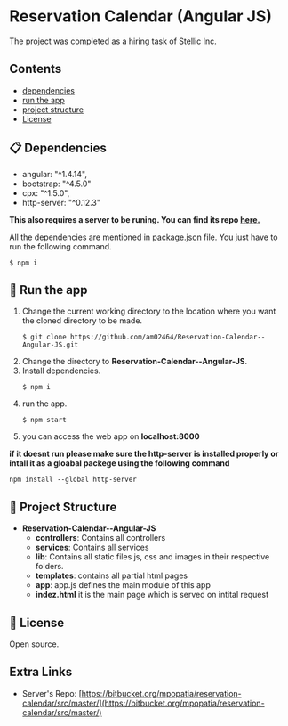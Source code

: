 # Reservation Calendar (Angular JS)
 
The project was completed as a hiring task of Stellic Inc.

## Contents

- [dependencies](#-dependencies)
- [run the app](#-run-the-app)
- [project structure](#-project-structure)
- [License](#-license)


## 📋 Dependencies
- angular: "^1.4.14",
- bootstrap: "^4.5.0"
- cpx: "^1.5.0",
- http-server: "^0.12.3"

**This also requires a server to be runing. You can find its repo [here.](https://bitbucket.org/mpopatia/reservation-calendar/src/master/)**


All the dependencies are mentioned in [package.json]() file. You just have to run the following command.
```
$ npm i
```

## 🎉 Run the app 
1. Change the current working directory to the location where you want the cloned directory to be made.
	```
	$ git clone https://github.com/am02464/Reservation-Calendar--Angular-JS.git
	```
2. Change the directory to **Reservation-Calendar--Angular-JS**.
3. Install dependencies.
	```
	$ npm i
	```
4. run the app.
	```
	$ npm start
	```
5. you can access the web app on **localhost:8000**

**if it doesnt run please make sure the http-server is installed properly or intall it as a gloabal packege using the following command**

```npm install --global http-server```

## 📖 Project Structure
- **Reservation-Calendar--Angular-JS**
	- **controllers**: Contains all controllers 
	- **services**: Contains all services
	- **lib**: Contains all static files js, css and images in their respective folders.
	- **templates**: contains all partial html pages
	- **app**: app.js defines the main module of this app
	- **indez.html** it is the main page which is served on intital request


## 📄 License

Open source.

## Extra Links 
- Server's Repo:  [https://bitbucket.org/mpopatia/reservation-calendar/src/master/](https://bitbucket.org/mpopatia/reservation-calendar/src/master/)